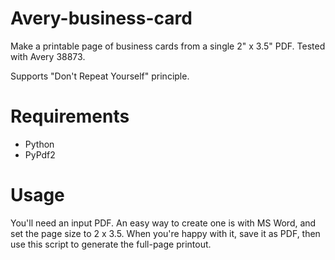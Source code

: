 # Avery-business-card
Make a printable page of business cards from a single 2" x 3.5" PDF.  Tested with Avery 38873.

Supports "Don't Repeat Yourself" principle.

# Requirements
* Python
* PyPdf2


# Usage
You'll need an input PDF.  An easy way to create one is with MS Word, and set the page size to 2 x 3.5.  When you're happy with it, save it as PDF, then use this script to generate the full-page printout.
